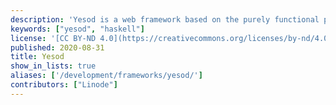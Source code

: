 ```yaml
---
description: 'Yesod is a web framework based on the purely functional programming language Haskell. It is designed for productive development of type-safe, RESTful apps.'
keywords: ["yesod", "haskell"]
license: '[CC BY-ND 4.0](https://creativecommons.org/licenses/by-nd/4.0)'
published: 2020-08-31
title: Yesod
show_in_lists: true
aliases: ['/development/frameworks/yesod/']
contributors: ["Linode"]
---
```


